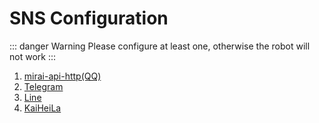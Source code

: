 # SNS Configuration

::: danger Warning
Please configure at least one, otherwise the robot will not work
:::

1. [mirai-api-http(QQ)](mirai-api-http(QQ).md)
2. [Telegram](Telegram.md)
3. [Line](Line.md)
4. [KaiHeiLa](KaiHeiLa.md)